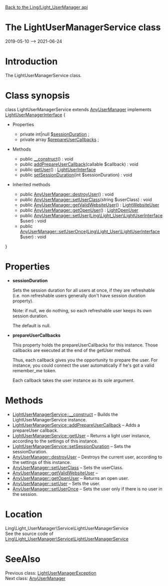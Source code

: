 [Back to the Ling/Light_UserManager api](https://github.com/lingtalfi/Light_UserManager/blob/master/doc/api/Ling/Light_UserManager.md)



The LightUserManagerService class
================
2019-05-10 --> 2021-06-24






Introduction
============

The LightUserManagerService class.



Class synopsis
==============


class <span class="pl-k">LightUserManagerService</span> extends [AnyUserManager](https://github.com/lingtalfi/Light_UserManager/blob/master/doc/api/Ling/Light_UserManager/UserManager/AnyUserManager.md) implements [LightUserManagerInterface](https://github.com/lingtalfi/Light_UserManager/blob/master/doc/api/Ling/Light_UserManager/UserManager/LightUserManagerInterface.md) {

- Properties
    - private int|null [$sessionDuration](#property-sessionDuration) ;
    - private array [$prepareUserCallbacks](#property-prepareUserCallbacks) ;

- Methods
    - public [__construct](https://github.com/lingtalfi/Light_UserManager/blob/master/doc/api/Ling/Light_UserManager/Service/LightUserManagerService/__construct.md)() : void
    - public [addPrepareUserCallback](https://github.com/lingtalfi/Light_UserManager/blob/master/doc/api/Ling/Light_UserManager/Service/LightUserManagerService/addPrepareUserCallback.md)(callable $callback) : void
    - public [getUser](https://github.com/lingtalfi/Light_UserManager/blob/master/doc/api/Ling/Light_UserManager/Service/LightUserManagerService/getUser.md)() : [LightUserInterface](https://github.com/lingtalfi/Light_User/blob/master/doc/api/Ling/Light_User/LightUserInterface.md)
    - public [setSessionDuration](https://github.com/lingtalfi/Light_UserManager/blob/master/doc/api/Ling/Light_UserManager/Service/LightUserManagerService/setSessionDuration.md)(int $sessionDuration) : void

- Inherited methods
    - public [AnyUserManager::destroyUser](https://github.com/lingtalfi/Light_UserManager/blob/master/doc/api/Ling/Light_UserManager/UserManager/AnyUserManager/destroyUser.md)() : void
    - public [AnyUserManager::setUserClass](https://github.com/lingtalfi/Light_UserManager/blob/master/doc/api/Ling/Light_UserManager/UserManager/AnyUserManager/setUserClass.md)(string $userClass) : void
    - public [AnyUserManager::getValidWebsiteUser](https://github.com/lingtalfi/Light_UserManager/blob/master/doc/api/Ling/Light_UserManager/UserManager/AnyUserManager/getValidWebsiteUser.md)() : [LightWebsiteUser](https://github.com/lingtalfi/Light_User/blob/master/doc/api/Ling/Light_User/LightWebsiteUser.md)
    - public [AnyUserManager::getOpenUser](https://github.com/lingtalfi/Light_UserManager/blob/master/doc/api/Ling/Light_UserManager/UserManager/AnyUserManager/getOpenUser.md)() : [LightOpenUser](https://github.com/lingtalfi/Light_User/blob/master/doc/api/Ling/Light_User/LightOpenUser.md)
    - public [AnyUserManager::setUser](https://github.com/lingtalfi/Light_UserManager/blob/master/doc/api/Ling/Light_UserManager/UserManager/AnyUserManager/setUser.md)([Ling\Light_User\LightUserInterface](https://github.com/lingtalfi/Light_User/blob/master/doc/api/Ling/Light_User/LightUserInterface.md) $user) : void
    - public [AnyUserManager::setUserOnce](https://github.com/lingtalfi/Light_UserManager/blob/master/doc/api/Ling/Light_UserManager/UserManager/AnyUserManager/setUserOnce.md)([Ling\Light_User\LightUserInterface](https://github.com/lingtalfi/Light_User/blob/master/doc/api/Ling/Light_User/LightUserInterface.md) $user) : void

}




Properties
=============

- <span id="property-sessionDuration"><b>sessionDuration</b></span>

    Sets the session duration for all users at once, if they are refreshable (i.e. non refreshable users generally don't have session duration property).
    
    Note: if null, we do nothing, so each refreshable user keeps its own session duration.
    
    The default is null.
    
    

- <span id="property-prepareUserCallbacks"><b>prepareUserCallbacks</b></span>

    This property holds the prepareUserCallbacks for this instance.
    Those callbacks are executed at the end of the getUser method.
    
    Thus, each callback gives you the opportunity to prepare the user.
    For instance, you could connect the user automatically if he's got a valid remember_me token.
    
    Each callback takes the user instance as its sole argument.
    
    



Methods
==============

- [LightUserManagerService::__construct](https://github.com/lingtalfi/Light_UserManager/blob/master/doc/api/Ling/Light_UserManager/Service/LightUserManagerService/__construct.md) &ndash; Builds the LightUserManagerService instance.
- [LightUserManagerService::addPrepareUserCallback](https://github.com/lingtalfi/Light_UserManager/blob/master/doc/api/Ling/Light_UserManager/Service/LightUserManagerService/addPrepareUserCallback.md) &ndash; Adds a prepareUser callback.
- [LightUserManagerService::getUser](https://github.com/lingtalfi/Light_UserManager/blob/master/doc/api/Ling/Light_UserManager/Service/LightUserManagerService/getUser.md) &ndash; Returns a light user instance, according to the settings of this instance.
- [LightUserManagerService::setSessionDuration](https://github.com/lingtalfi/Light_UserManager/blob/master/doc/api/Ling/Light_UserManager/Service/LightUserManagerService/setSessionDuration.md) &ndash; Sets the sessionDuration.
- [AnyUserManager::destroyUser](https://github.com/lingtalfi/Light_UserManager/blob/master/doc/api/Ling/Light_UserManager/UserManager/AnyUserManager/destroyUser.md) &ndash; Destroys the current user, according to the settings of this instance.
- [AnyUserManager::setUserClass](https://github.com/lingtalfi/Light_UserManager/blob/master/doc/api/Ling/Light_UserManager/UserManager/AnyUserManager/setUserClass.md) &ndash; Sets the userClass.
- [AnyUserManager::getValidWebsiteUser](https://github.com/lingtalfi/Light_UserManager/blob/master/doc/api/Ling/Light_UserManager/UserManager/AnyUserManager/getValidWebsiteUser.md) &ndash; 
- [AnyUserManager::getOpenUser](https://github.com/lingtalfi/Light_UserManager/blob/master/doc/api/Ling/Light_UserManager/UserManager/AnyUserManager/getOpenUser.md) &ndash; Returns an open user.
- [AnyUserManager::setUser](https://github.com/lingtalfi/Light_UserManager/blob/master/doc/api/Ling/Light_UserManager/UserManager/AnyUserManager/setUser.md) &ndash; Sets the user.
- [AnyUserManager::setUserOnce](https://github.com/lingtalfi/Light_UserManager/blob/master/doc/api/Ling/Light_UserManager/UserManager/AnyUserManager/setUserOnce.md) &ndash; Sets the user only if there is no user in the session.





Location
=============
Ling\Light_UserManager\Service\LightUserManagerService<br>
See the source code of [Ling\Light_UserManager\Service\LightUserManagerService](https://github.com/lingtalfi/Light_UserManager/blob/master/Service/LightUserManagerService.php)



SeeAlso
==============
Previous class: [LightUserManagerException](https://github.com/lingtalfi/Light_UserManager/blob/master/doc/api/Ling/Light_UserManager/Exception/LightUserManagerException.md)<br>Next class: [AnyUserManager](https://github.com/lingtalfi/Light_UserManager/blob/master/doc/api/Ling/Light_UserManager/UserManager/AnyUserManager.md)<br>
